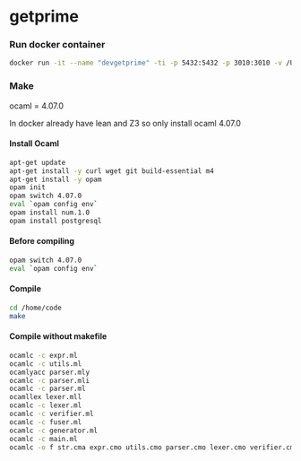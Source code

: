 # getprime

### Run docker container

``` bash
docker run -it --name "devgetprime" -ti -p 5432:5432 -p 3010:3010 -v /Users/lizi/Desktop/pl/getprime:/home/code dangtv/birds:0.0.5 
```

### Make

ocaml = 4.07.0

In docker already have lean and Z3 so only install ocaml 4.07.0

#### Install Ocaml

``` bash
apt-get update
apt-get install -y curl wget git build-essential m4
apt-get install -y opam
opam init
opam switch 4.07.0
eval `opam config env`
opam install num.1.0
opam install postgresql
```

#### Before compiling

``` bash
opam switch 4.07.0
eval `opam config env`
```

#### Compile

``` bash
cd /home/code
make
```

#### Compile without makefile

``` bash
ocamlc -c expr.ml
ocamlc -c utils.ml
ocamlyacc parser.mly
ocamlc -c parser.mli
ocamlc -c parser.ml
ocamllex lexer.mll
ocamlc -c lexer.ml
ocamlc -c verifier.ml
ocamlc -c fuser.ml
ocamlc -c generator.ml
ocamlc -c main.ml
ocamlc -o f str.cma expr.cmo utils.cmo parser.cmo lexer.cmo verifier.cmo fuser.cmo generator.cmo main.cmo
```